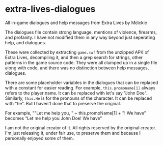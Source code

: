 # extra-lives-dialogues
All in-game dialogues and help messages from Extra Lives by Mdickie

The dialogues file contain strong language, mentions of violence, firearms, and profanity. I have not modified them in any way beyond just seperating help, and dialogues.  

These were collected by extracting `game.swf` from the unzipped APK of Extra Lives, decompiling it, and then a grep search for strings, other patterns in the game source code. They were all clumped up in a single file along with code, and there was no distinction between help messages, dialogues.

There are some placeholder variables in the dialogues that can be replaced with a constant for easier reading. For example, `this.promoname[1]` always refers to the player name. It can be replaced with let's say "John Doe". Similarly, `this.He` is for the pronouns of the character. It can be replaced with "he". But I haven't done that to preserve the original.

For example, ""Let me help you, " + this.promoName[1] + "! We have" becomes "Let me help you John Doe! We have"

I am not the original creator of it. All rights reserved by the original creator. I'm just releasing it, under fair use, to preserve them and because I personally enjoyed some of them.
